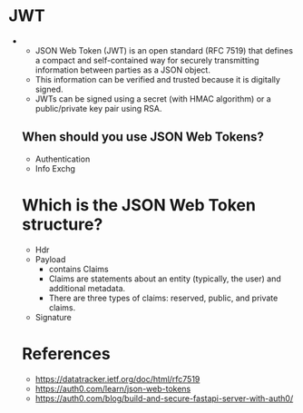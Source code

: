 # JWT
- - JSON Web Token (JWT) is an open standard (RFC 7519) that defines a compact and self-contained way for securely transmitting information between parties as a JSON object.
  - This information can be verified and trusted because it is digitally signed.
  -  JWTs can be signed using a secret (with HMAC algorithm) or a public/private key pair using RSA.
 
  ## When should you use JSON Web Tokens?
  - Authentication
  - Info Exchg
 
  # Which is the JSON Web Token structure?
  - Hdr
  - Payload
    - contains Claims
    - Claims are statements about an entity (typically, the user) and additional metadata.
    - There are three types of claims: reserved, public, and private claims.  
  - Signature
 
  # References
  - https://datatracker.ietf.org/doc/html/rfc7519
  - https://auth0.com/learn/json-web-tokens
  - https://auth0.com/blog/build-and-secure-fastapi-server-with-auth0/
